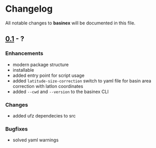 # Changelog

All notable changes to **basinex** will be documented in this file.


## [0.1] - ?

### Enhancements
- modern package structure
- installable
- added entry point for script usage
- added `latitude-size-correction` switch to yaml file for basin area correction with latlon coordinates
- added `--cwd` and `--version` to the basinex CLI

### Changes
- added ufz dependecies to src

### Bugfixes
- solved yaml warnings

[Unreleased]: https://github.com/mhm-ufz/basinex/compare/v0.1...HEAD
[0.2]: https://github.com/mhm-ufz/basinex/compare/v0.1...v0.2
[0.1]: https://github.com/mhm-ufz/basinex/releases/tag/0.1

